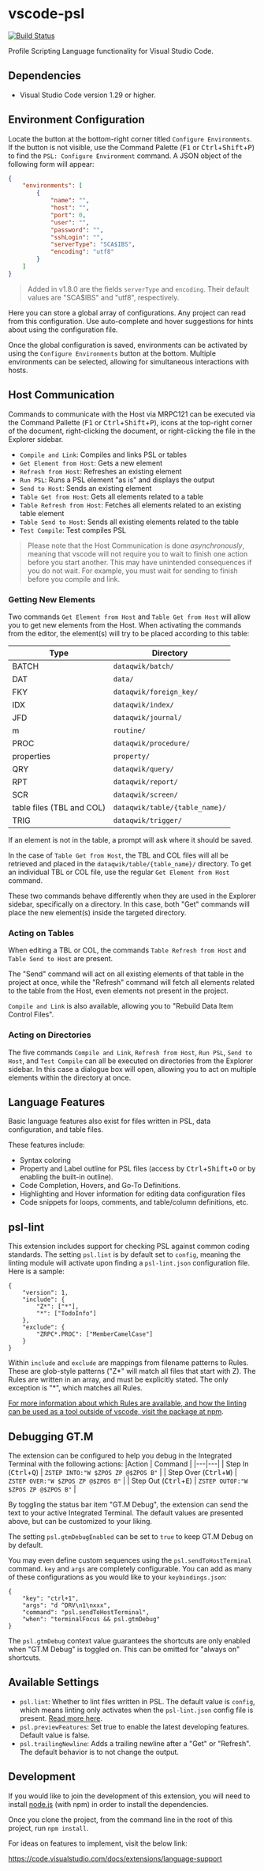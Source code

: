 # vscode-psl

[![Build Status](https://travis-ci.org/ing-bank/vscode-psl.svg?branch=master)](https://travis-ci.org/ing-bank/vscode-psl)

Profile Scripting Language functionality for Visual Studio Code.

## Dependencies

* Visual Studio Code version 1.29 or higher.

## Environment Configuration

Locate the button at the bottom-right corner titled `Configure Environments`. If the button is not visible, use the Command Palette (<kbd>F1</kbd> or <kbd>Ctrl</kbd>+<kbd>Shift</kbd>+<kbd>P</kbd>) to find the `PSL: Configure Environment` command. A JSON object of the following form will appear:

```json
{
    "environments": [
        {
            "name": "",
            "host": "",
            "port": 0,
            "user": "",
            "password": "",
            "sshLogin": "",
            "serverType": "SCA$IBS",
            "encoding": "utf8"
        }
    ]
}
```

> Added in v1.8.0 are the fields `serverType` and `encoding`. Their default values are "SCA$IBS" and "utf8", respectively.

Here you can store a global array of configurations. Any project can read from this configuration. Use auto-complete and hover suggestions for hints about using the configuration file.

Once the global configuration is saved, environments can be activated by using the `Configure Environments` button at the bottom. Multiple environments can be selected, allowing for simultaneous interactions with hosts.

## Host Communication

Commands to communicate with the Host via MRPC121 can be executed via the Command Pallette (<kbd>F1</kbd> or <kbd>Ctrl</kbd>+<kbd>Shift</kbd>+<kbd>P</kbd>), icons at the top-right corner of the document, right-clicking the document, or right-clicking the file in the Explorer sidebar.

* `Compile and Link`: Compiles and links PSL or tables
* `Get Element from Host`: Gets a new element
* `Refresh from Host`: Refreshes an existing element
* `Run PSL`: Runs a PSL element "as is" and displays the output
* `Send to Host`: Sends an existing element
* `Table Get from Host`: Gets all elements related to a table
* `Table Refresh from Host`: Fetches all elements related to an existing table element
* `Table Send to Host`: Sends all existing elements related to the table
* `Test Compile`: Test compiles PSL

> Please note that the Host Communication is done *asynchronously*, meaning that vscode will not require you to wait to finish one action before you start another. This may have unintended consequences if you do not wait. For example, you must wait for sending to finish before you compile and link.

### Getting New Elements

Two commands `Get Element from Host` and `Table Get from Host` will allow you to get new elements from the Host. When activating the commands from the editor, the element(s) will try to be placed according to this table: 

|Type | Directory |
|---|---|
BATCH | `dataqwik/batch/` |
DAT | `data/` |
FKY | `dataqwik/foreign_key/` |
IDX | `dataqwik/index/` |
JFD | `dataqwik/journal/` |
m | `routine/` |
PROC | `dataqwik/procedure/` |
properties | `property/` |
QRY | `dataqwik/query/` |
RPT | `dataqwik/report/` |
SCR | `dataqwik/screen/` |
table files (TBL and COL) | `dataqwik/table/{table_name}/` |
TRIG | `dataqwik/trigger/` |

If an element is not in the table, a prompt will ask where it should be saved.

In the case of `Table Get from Host`, the TBL and COL files will all be retrieved and placed in the `dataqwik/table/{table_name}/` directory. To get an individual TBL or COL file, use the regular `Get Element from Host` command.

These two commands behave differently when they are used in the Explorer sidebar, specifically on a directory. In this case, both "Get" commands will place the new element(s) inside the targeted directory.

### Acting on Tables

When editing a TBL or COL, the commands `Table Refresh from Host` and `Table Send to Host` are present.

The "Send" command will act on all existing elements of that table in the project at once, while the "Refresh" command will fetch all elements related to the table from the Host, even elements not present in the project. 

`Compile and Link` is also available, allowing you to "Rebuild Data Item Control Files".

### Acting on Directories

The five commands `Compile and Link`, `Refresh from Host`, `Run PSL`, `Send to Host`, and `Test Compile` can all be executed on directories from the Explorer sidebar. In this case a dialogue box will open, allowing you to act on multiple elements within the directory at once.

## Language Features

Basic language features also exist for files written in PSL, data configuration, and table files.

These features include:

* Syntax coloring
* Property and Label outline for PSL files (access by <kbd>Ctrl</kbd>+<kbd>Shift</kbd>+<kbd>O</kbd> or by enabling the built-in outline).
* Code Completion, Hovers, and Go-To Definitions.
* Highlighting and Hover information for editing data configuration files
* Code snippets for loops, comments, and table/column definitions, etc.

## psl-lint

This extension includes support for checking PSL against common coding standards. The setting `psl.lint` is by default set to `config`, meaning the linting module will activate upon finding a `psl-lint.json` configuration file. Here is a sample:

```
{
    "version": 1,
    "include": {
        "Z*": ["*"],
        "*": ["TodoInfo"]
    },
    "exclude": {
        "ZRPC*.PROC": ["MemberCamelCase"]
    }
}
```

Within `include` and `exclude` are mappings from filename patterns to Rules. These are glob-style patterns ("Z*" will match all files that start with Z). The Rules are written in an array, and must be explicitly stated. The only exception is "*", which matches all Rules.

[For more information about which Rules are available, and how the linting can be used as a tool outside of vscode, visit the package at npm](https://www.npmjs.com/package/psl-lint).

## Debugging GT.M

The extension can be configured to help you debug in the Integrated Terminal with the following actions:
|Action | Command |
|---|---|
| Step In (<kbd>Ctrl</kbd>+<kbd>Q</kbd>) | `ZSTEP INTO:"W $ZPOS ZP @$ZPOS B"` |
| Step Over (<kbd>Ctrl</kbd>+<kbd>W</kbd>) | `ZSTEP OVER:"W $ZPOS ZP @$ZPOS B"` |
| Step Out (<kbd>Ctrl</kbd>+<kbd>E</kbd>) | `ZSTEP OUTOF:"W $ZPOS ZP @$ZPOS B"` |

By toggling the status bar item "GT.M Debug", the extension can send the text to your active Integrated Terminal. The default values are presented above, but can be customized to your liking.

The setting `psl.gtmDebugEnabled` can be set to `true` to keep GT.M Debug on by default.

You may even define custom sequences using the `psl.sendToHostTerminal` command. `key` and `args` are completely configurable. You can add as many of these configurations as you would like to your `keybindings.json`:

```
{
    "key": "ctrl+1",
    "args": "d ^DRV\n1\nxxx",
    "command": "psl.sendToHostTerminal",
    "when": "terminalFocus && psl.gtmDebug"
}
```

The `psl.gtmDebug` context value guarantees the shortcuts are only enabled when "GT.M Debug" is toggled on. This can be omitted for "always on" shortcuts.

## Available Settings

* `psl.lint`: Whether to lint files written in PSL. The default value is `config`, which means linting only activates when the `psl-lint.json` config file is present. [Read more here](#psl-lint).
* `psl.previewFeatures`: Set true to enable the latest developing features. Default value is false.
* `psl.trailingNewline`: Adds a trailing newline after a "Get" or "Refresh". The default behavior is to not change the output.

## Development

If you would like to join the development of this extension, you will need to install [node.js](https://nodejs.org/en/) (with npm) in order to install the dependencies.

Once you clone the project, from the command line in the root of this project, run `npm install`.

For ideas on features to implement, visit the below link:

https://code.visualstudio.com/docs/extensions/language-support
